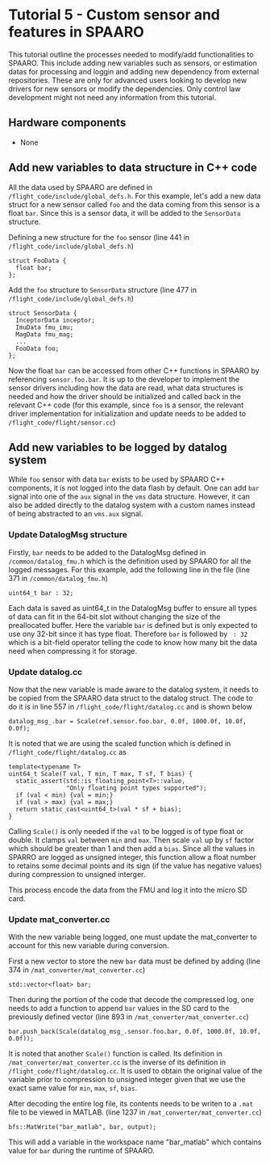 # Tutorial 5 - Custom sensor and features in SPAARO

This tutorial outline the processes needed to modify/add functionalities to SPAARO. This include adding new variables such as sensors, or estimation datas for processing and loggin and adding new dependency from external repositories. These are only for advanced users looking to develop new drivers for new sensors or modify the dependencies. Only control law development might not need any information from this tutorial.

## Hardware components

* None

## Add new variables to data structure in C++ code

All the data used by SPAARO are defined in ```/flight_code/include/global_defs.h```. For this example, let's add a new data struct for a new sensor called ```foo``` and the data coming from this sensor is a float ```bar```. Since this is a sensor data, it will be added to the ```SensorData``` structure. 

Defining a new structure for the ```foo``` sensor (line 441 in ```/flight_code/include/global_defs.h```)
```
struct FooData {
  float bar;
};
```

Add the ```foo``` structure to ```SensorData``` structure (line 477 in ```/flight_code/include/global_defs.h```)
```
struct SensorData {
  InceptorData inceptor;
  ImuData fmu_imu;
  MagData fmu_mag;
  ...
  FooData foo;
};
```

Now the float ```bar``` can be accessed from other C++ functions in SPAARO by referencing ```sensor.foo.bar```. It is up to the developer to implement the sensor drivers including how the data are read, what data structures is needed and how the driver should be initialized and called back in the relevant C++ code (for this example, since ```foo``` is a sensor, the relevant driver implementation for initialization and update needs to be added to ```/flight_code/flight/sensor.cc```)

## Add new variables to be logged by datalog system

While ```foo``` sensor with data ```bar``` exists to be used by SPAARO C++ components, it is not logged into the data flash by default. One can add ```bar``` signal into one of the ```aux``` signal in the ```vms``` data structure. However, it can also be added directly to the datalog system with a custom names instead of being abstracted to an ```vms.aux``` signal. 

### Update DatalogMsg structure

Firstly, ```bar``` needs to be added to the DatalogMsg defined in ```/common/datalog_fmu.h``` which is the definition used by SPAARO for all the logged messages. For this example, add the following line in the file (line 371 in ```/common/datalog_fmu.h```)
```
uint64_t bar : 32;
```

Each data is saved as uint64_t in the DatalogMsg buffer to ensure all types of data can fit in the 64-bit slot without changing the size of the preallocated buffer. Here the variable ```bar``` is defined but is only expected to use ony 32-bit since it has type float. Therefore ```bar``` is followed by ``` : 32``` which is a bit-field operator telling the code to know how many bit the data need when compressing it for storage. 

### Update datalog.cc

Now that the new variable is made aware to the datalog system, it needs to be copied from the SPAARO data struct to the datalog struct. The code to do it is in line 557 in ```/flight_code/flight/datalog.cc``` and is shown below

```
datalog_msg_.bar = Scale(ref.sensor.foo.bar, 0.0f, 1000.0f, 10.0f, 0.0f);
```

It is noted that we are using the scaled function which is defined in ```/flight_code/flight/datalog.cc``` as
```
template<typename T>
uint64_t Scale(T val, T min, T max, T sf, T bias) {
  static_assert(std::is_floating_point<T>::value,
                "Only floating point types supported");
  if (val < min) {val = min;}
  if (val > max) {val = max;}
  return static_cast<uint64_t>(val * sf + bias);
}
```

Calling ```Scale()``` is only needed if the ```val``` to be logged is of type float or double. It clamps ```val``` between ```min``` and ```max```. Then scale ```val``` up by ```sf``` factor which should be greater than 1 and then add a ```bias```. Since all the values in SPARRO are logged as unsigned integer, this function allow a float number to retains some decimal points and its sign (if the value has negative values) during compression to unsigned interger. 

This process encode the data from the FMU and log it into the micro SD card.

### Update mat_converter.cc

With the new variable being logged, one must update the mat_converter to account for this new variable during conversion. 

First a new vector to store the new ```bar``` data must be defined by adding (line 374 in ```/mat_converter/mat_converter.cc```)

```
std::vector<float> bar;
```

Then during the portion of the code that decode the compressed log, one needs to add a function to append ```bar``` values in the SD card to the previously defined vector (line 893 in ```/mat_converter/mat_converter.cc```)

```
bar.push_back(Scale(datalog_msg_.sensor.foo.bar, 0.0f, 1000.0f, 10.0f, 0.0f));
```

It is noted that another ```Scale()``` function is called. Its definition in ```/mat_converter/mat_converter.cc``` is the inverse of its definition in ```/flight_code/flight/datalog.cc```. It is used to obtain the original value of the variable prior to compression to unsigned integer given that we use the exact same value for ```min```, ```max```, ```sf```, ```bias```.

After decoding the entire log file, its contents needs to be writen to a ```.mat``` file to be viewed in MATLAB. (line 1237 in ```/mat_converter/mat_converter.cc```)

```
bfs::MatWrite("bar_matlab", bar, output);
```

This will add a variable in the workspace name "bar_matlab" which contains value for ```bar``` during the runtime of SPAARO.
